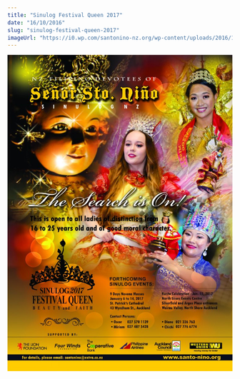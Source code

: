 ```yaml
---
title: "Sinulog Festival Queen 2017"
date: "16/10/2016"
slug: "sinulog-festival-queen-2017"
imageUrl: "https://i0.wp.com/santonino-nz.org/wp-content/uploads/2016/10/festival-queen-2017-poster-728x1024.jpg?resize=728%2C1024"
---
```


![festival-queen-2017-poster](assets\images\festival-queen-2017-poster-728x1024.jpg)